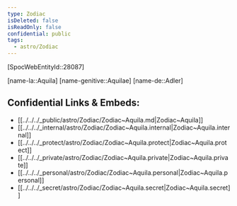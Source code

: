 ```yaml
---
type: Zodiac
isDeleted: false
isReadOnly: false
confidential: public
tags:
  - astro/Zodiac
---
```

[SpocWebEntityId::28087]



[name-la::Aquila]
[name-genitive::Aquilae]
[name-de::Adler]


## Confidential Links & Embeds: 
- [[../../../_public/astro/Zodiac/Zodiac~Aquila.md|Zodiac~Aquila]] 
- [[../../../_internal/astro/Zodiac/Zodiac~Aquila.internal|Zodiac~Aquila.internal]] 
- [[../../../_protect/astro/Zodiac/Zodiac~Aquila.protect|Zodiac~Aquila.protect]] 
- [[../../../_private/astro/Zodiac/Zodiac~Aquila.private|Zodiac~Aquila.private]] 
- [[../../../_personal/astro/Zodiac/Zodiac~Aquila.personal|Zodiac~Aquila.personal]] 
- [[../../../_secret/astro/Zodiac/Zodiac~Aquila.secret|Zodiac~Aquila.secret]] 
